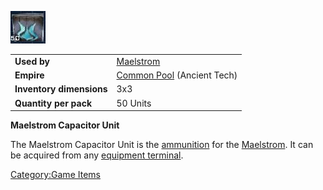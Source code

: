 ![](images/Maelstrom_ammo.jpg "Maelstrom_ammo.JPG")

|                          |                                                         |
| ------------------------ | ------------------------------------------------------- |
| **Used by**              | [Maelstrom](Maelstrom.md "wikilink")                    |
| **Empire**               | [Common Pool](Common_Pool.md "wikilink") (Ancient Tech) |
| **Inventory dimensions** | 3x3                                                     |
| **Quantity per pack**    | 50 Units                                                |

**Maelstrom Capacitor Unit**

The Maelstrom Capacitor Unit is the [ammunition](ammunition.md "wikilink")
for the [Maelstrom](Maelstrom.md "wikilink"). It can be acquired from any
[equipment terminal](equipment_terminal.md "wikilink").

[Category:Game Items](Category:Game_Items.md "wikilink")
